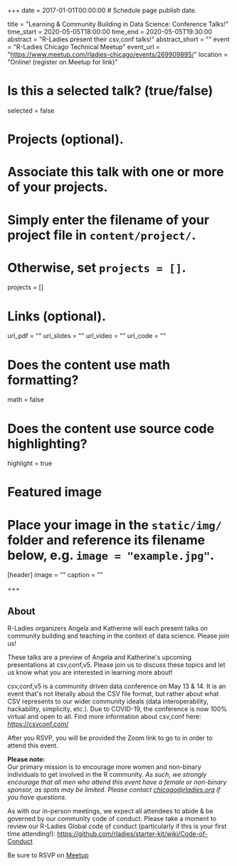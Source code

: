 +++
date = 2017-01-01T00:00:00  # Schedule page publish date.

title = "Learning & Community Building in Data Science: Conference Talks!"
time_start = 2020-05-05T18:00:00
time_end = 2020-05-05T19:30:00
abstract = "R-Ladies present their csv,conf talks!"
abstract_short = ""
event = "R-Ladies Chicago Technical Meetup"
event_url = "https://www.meetup.com/rladies-chicago/events/269909895/"
location = "Online! (register on Meetup for link)"

# Is this a selected talk? (true/false)
selected = false

# Projects (optional).
#   Associate this talk with one or more of your projects.
#   Simply enter the filename of your project file in `content/project/`.
#   Otherwise, set `projects = []`.
projects = []

# Links (optional).
url_pdf = ""
url_slides = ""
url_video = ""
url_code = ""

# Does the content use math formatting?
math = false

# Does the content use source code highlighting?
highlight = true

# Featured image
# Place your image in the `static/img/` folder and reference its filename below, e.g. `image = "example.jpg"`.
[header]
image = ""
caption = ""

+++
  
  
## About  
  
R-Ladies organizers Angela and Katherine will each present talks on community building and teaching in the context of data science. Please join us!  
  
These talks are a preview of Angela and Katherine's upcoming presentations at csv,conf,v5. Please join us to discuss these topics and let us know what you are interested in learning more about!  
  
csv,conf,v5 is a community driven data conference on May 13 & 14. It is an event that's not literally about the CSV file format, but rather about what CSV represents to our wider community ideals (data interoperability, hackability, simplicity, etc.). Due to COVID-19, the conference is now 100% virtual and open to all. Find more information about csv,conf here: https://csvconf.com/  
  
After you RSVP, you will be provided the Zoom link to go to in order to attend this event.  
  
     

  
  
**Please note:**    
Our primary mission is to encourage more women and non-binary individuals to get involved in the R community. *As such, we strongly encourage that all men who attend this event have a female or non-binary sponsor, as spots may be limited. Please contact chicago@rladies.org if you have questions.*    
   
As with our in-person meetings, we expect all attendees to abide & be governed by our community code of conduct. Please take a moment to review our R-Ladies Global code of conduct (particularly if this is your first time attending!): https://github.com/rladies/starter-kit/wiki/Code-of-Conduct  
    
  
Be sure to RSVP on [Meetup](https://www.meetup.com/rladies-chicago/events/269909895/)
